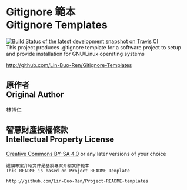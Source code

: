 # Gitignore 範本<br>Gitignore Templates
[![Build Status of the latest development snapshot on Travis CI](https://travis-ci.org/Lin-Buo-Ren/Gitignore-Templates.svg?branch=master)](https://travis-ci.org/Lin-Buo-Ren/Gitignore-Templates)  
This project produces .gitignore template for a software project to setup and provide installation for GNU/Linux operating systems

<http://github.com/Lin-Buo-Ren/Gitignore-Templates>

## 原作者<br>Original Author
林博仁

## 智慧財產授權條款<br>Intellectual Property License
[Creative Commons BY-SA 4.0](http://creativecommons.org/licenses/by-sa/4.0/) or any later versions of your choice

```
這個專案介紹文件是基於專案介紹文件範本
This README is based on Project README Template

http://github.com/Lin-Buo-Ren/Project-README-templates
```
